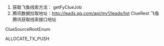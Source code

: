 1. 获取飞鱼线索方法： getFyClueJob
2. 腾讯数据拉取地址：http://leads.qq.com/api/mv1/leads/list
ClueRest 飞鱼腾讯获取线索接口地址

ClueSourceRootEnum

ALLOCATE_TX_PUSH